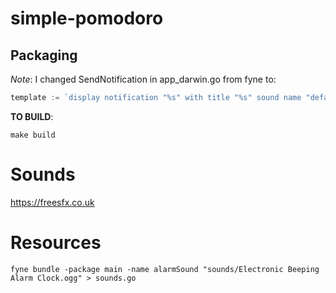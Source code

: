 # simple-pomodoro

## Packaging
_Note_: I changed SendNotification in app_darwin.go from fyne to:
```go
template := `display notification "%s" with title "%s" sound name "default"`
```

**TO BUILD**:
```shell
make build
```

# Sounds
https://freesfx.co.uk

# Resources
```shell
fyne bundle -package main -name alarmSound "sounds/Electronic Beeping Alarm Clock.ogg" > sounds.go
```